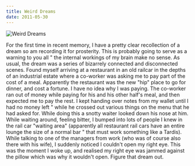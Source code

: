 ```yaml
---
title: Weird Dreams
date: 2011-05-30
---
```


![Weird Dreams](https://source.unsplash.com/d34DtRp1bqo/1600x900)

For the first time in recent memory, I have a pretty clear recollection of a dream so am recording it for prosterity. This is probably going to serve as a warning to you all " the internal workings of my brain make no sense. As usual, the dream was a series of bizarrely connected and disconnected scenes. Found myself arriving at a restaurant in an old railcar in the depths of an industrial estate where a co-worker was asking me to pay part of the cost of a meal. Apparently the restaurant was the new "hip" place to go for dinner, and cost a fortune. I have no idea why I was paying. The co-worker ran out of money while paying for his and his other half's meal, and then expected me to pay the rest. I kept handing over notes from my wallet until I had no money left " while he crossed out various things on the menu that he had asked for. While doing this a snotty waiter looked down his nose at him. While waiting around, feeling bitter, I bumped into lots of people I knew in the rail car "waiting area" (apparently all restaurant rail cars have an entire lounge the size of a normal bar " that must work something like a Tardis). While talking to one of the managers from work (who was of course also there with his wife), I suddenly noticed I couldn't open my right eye. This was the moment I woke up, and realised my right eye was jammed against the pillow which was why it wouldn't open. Figure that dream out.